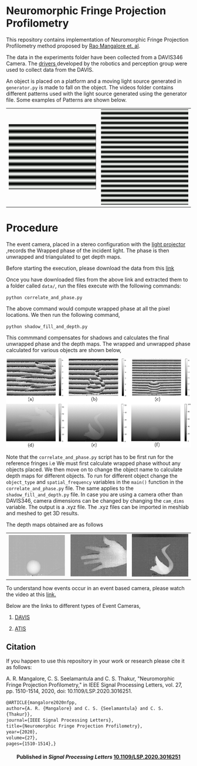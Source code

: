 # Neuromorphic Fringe Projection Profilometry

This repository contains implementation of Neuromorphic Fringe Projection Profilometry method proposed by <a href="https://ieeexplore.ieee.org/abstract/document/9166707"> Rao Mangalore et. al</a>. 

The data in the experiments folder have been collected from a DAVIS346 Camera. The  <a href="https://github.com/uzh-rpg/rpg_dvs_ros">drivers </a> developed by the robotics and perception group were used to collect data from the DAVIS. 

An object is placed on a platform and a moving light source generated in `generator.py` is made to fall on the object. The videos folder contains different patterns used with the light source generated using the generator file. Some examples of Patterns are shown below.

<table style="width:100%">
    <tr>
        <td style="text-align:center"><img src="images/fringe_10hz.png" style="width:346px;height:260x;"> </td>
        <td style="text-align:center"><img src="images/fringe_20hz.png" style="width:346px;height:260px;"> </td>
    </tr>
</table>

# Procedure
The event camera, placed in a stereo configuration with the <a href="http://www.ti.com/tool/DLPLCR4500EVM">light projector</a> ,records the Wrapped phase of the incident light. The phase is then unwrapped and triangulated to get depth maps.

Before starting the execution, please download the data from this  <a href="https://drive.google.com/drive/folders/1DChe45OtZhLeuBitztfafJeo-j0zl9eQ?usp=sharing">link</a>


Once you have downloaded files from the above link and extracted them to a folder called `data/`, run the files execute with the following commands: 

`python correlate_and_phase.py`

The above command would compute wrapped phase at all the pixel locations. We then run the following command,

`python shadow_fill_and_depth.py`

This commmand compensates for shadows and calculates the final unwrapped phase and the depth maps. The wrapped and unwrapped phase calculated for various objects are shown below,
<center><img src="images/wrapped_and_unwrapped.png"></center>

Note that the `correlate_and_phase.py` script has to be first run for the reference fringes i.e We must first calculate wrapped phase without any objects placed. We then move on to change the object name to calculate depth maps for different objects. To run for different object change the `object_type` and `spatial_frequency` variables in the `main()` function in the `correlate_and_phase.py` file. The same applies to the `shadow_fill_and_depth.py` file. In case you are using a camera other than DAVIS346, camera dimensions can be changed by changing the `cam_dims` variable. The output is a .xyz file. The .xyz files can be imported in meshlab and meshed to get 3D results.

The depth maps obtained are as follows

<table style="width:100%">
    <tr>
        <td style="text-align:center"><img src="images/bright_scrnshots/ball.png" style="width:346px;height:260x;"> </td>
        <td style="text-align:center"><img src="images/bright_scrnshots/hand.png" style="width:346px;height:260x;"> </td>
        <td style="text-align:center"><img src="images/bright_scrnshots/Swan.png" style="width:346px;height:260x;"> </td>
    </tr>
</table>

To understand how events occur in an event based camera, please watch the video at this <a href="https://www.youtube.com/watch?v=kPCZESVfHoQ">link.</a>

Below are the links to different types of Event Cameras,

1. <a href="http://inivation.com/"> DAVIS </a>

2. <a href="https://www.prophesee.ai/"> ATIS </a>

## Citation
If you happen to use this repository in your work or research please cite it as follows:

A. R. Mangalore, C. S. Seelamantula and C. S. Thakur, "Neuromorphic Fringe Projection Profilometry," in IEEE Signal Processing Letters, vol. 27, pp. 1510-1514, 2020, doi: 10.1109/LSP.2020.3016251. 

>

    @ARTICLE{mangalore2020nfpp,
    author={A. R. {Mangalore} and C. S. {Seelamantula} and C. S. {Thakur}},
    journal={IEEE Signal Processing Letters}, 
    title={Neuromorphic Fringe Projection Profilometry}, 
    year={2020},
    volume={27},
    pages={1510-1514},}

<h4 align="center">Published in <i>Signal Processing Letters</i> <a href="https://ieeexplore.ieee.org/abstract/document/9166707">10.1109/LSP.2020.3016251</a></h4>
